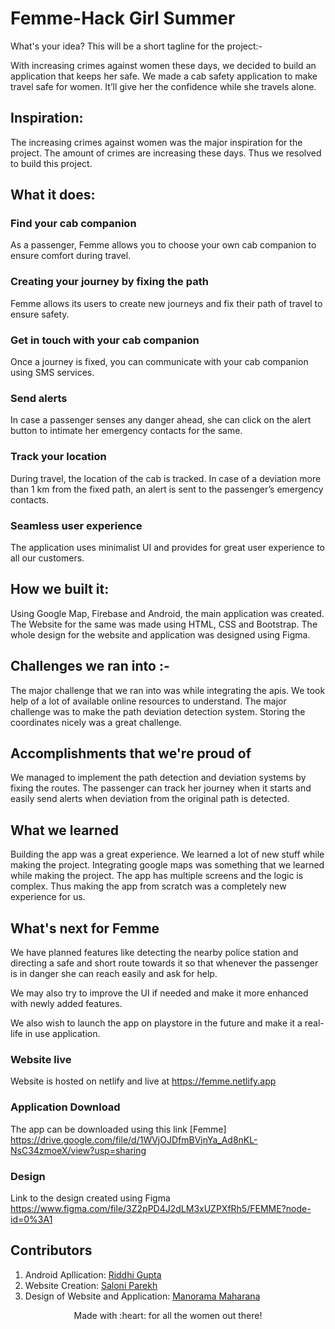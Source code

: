 # Femme-Hack Girl Summer

What's your idea? This will be a short tagline for the project:-

With increasing crimes against women these days, we decided to build an application that keeps her safe. We made a cab safety application to make travel safe for women. It’ll give her the confidence while she travels alone.

## Inspiration:
The increasing crimes against women was the major inspiration for the project. The amount of crimes are increasing these days. Thus we resolved to build this project.

## What it does:

### Find your cab companion
As a passenger, Femme allows you to choose your own cab companion to ensure comfort during travel.

### Creating your journey by fixing the path
Femme allows its users to create new journeys and fix their path of travel to ensure safety.

### Get in touch with your cab companion
Once a journey is fixed, you can communicate with your cab companion using SMS services.

### Send alerts
In case a passenger senses any danger ahead, she can click on the alert button to intimate her emergency contacts for the same.

### Track your location
During travel, the location of the cab is tracked. In case of a deviation more than 1 km from the fixed path, an alert is sent to the passenger’s emergency contacts.

### Seamless user experience
The application uses minimalist UI and provides for great user experience to all our customers.


## How we built it: 

Using Google Map, Firebase and Android, the main application was created. 
The Website for the same was made using HTML, CSS and Bootstrap. 
The whole design for the website and application was designed using Figma.

## Challenges we ran into :- 

The major challenge that we ran into was while integrating the apis. We took help of a lot of available online resources to understand. The major challenge was to make the path deviation detection system. Storing the coordinates nicely was a great challenge.

## Accomplishments that we're proud of 

We managed to implement the path detection and deviation systems by fixing the routes. The passenger can track her journey when it starts and easily send alerts when deviation from the original path is detected.

## What we learned

Building the app was a great experience. We learned a lot of new stuff while making the project. Integrating google maps was something that we learned while making the project. The app has multiple screens and the logic is complex. Thus making the app from scratch was a completely new experience for us.  

## What's next for Femme 

We have planned features like detecting the nearby police station and directing a safe and short route towards it so that whenever the passenger is in danger she can reach easily and ask for help. 

We may also try to improve the UI if needed and make it more enhanced with newly added features.

We also wish to launch the app on playstore in the future and make it a real-life in use application.

### Website live

Website is hosted on netlify and live at https://femme.netlify.app

### Application Download

The app can be downloaded using this link [Femme] https://drive.google.com/file/d/1WVjOJDfmBVjnYa_Ad8nKL-NsC34zmoeX/view?usp=sharing

### Design

Link to the design created using Figma https://www.figma.com/file/3Z2pPD4J2dLM3xUZPXfRh5/FEMME?node-id=0%3A1

## Contributors

1. Android Apllication: [Riddhi Gupta](http://github.com/RiddhiGupta5)
2. Website Creation: [Saloni Parekh](http://github.com/saloni0104)
3. Design of Website and Application: [Manorama Maharana](http://github.com/Manorama09)

<p align="center">
	Made with :heart: for all the women out there!
</p>




